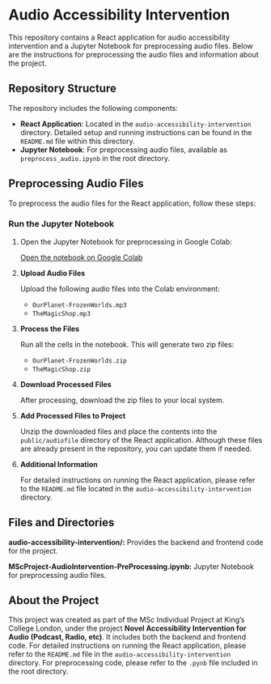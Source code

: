 # Audio Accessibility Intervention

This repository contains a React application for audio accessibility intervention and a Jupyter Notebook for preprocessing audio files. Below are the instructions for preprocessing the audio files and information about the project.

## Repository Structure

The repository includes the following components:

- **React Application**: Located in the `audio-accessibility-intervention` directory. Detailed setup and running instructions can be found in the `README.md` file within this directory.
- **Jupyter Notebook**: For preprocessing audio files, available as `preprocess_audio.ipynb` in the root directory.

## Preprocessing Audio Files

To preprocess the audio files for the React application, follow these steps:

### **Run the Jupyter Notebook**

1. Open the Jupyter Notebook for preprocessing in Google Colab:

   [Open the notebook on Google Colab](https://colab.research.google.com/github/your-username/audio-accessibility-intervention/blob/main/preprocess_audio.ipynb)

2. **Upload Audio Files**

   Upload the following audio files into the Colab environment:
   - `OurPlanet-FrozenWorlds.mp3`
   - `TheMagicShop.mp3`

3. **Process the Files**

   Run all the cells in the notebook. This will generate two zip files:
   - `OurPlanet-FrozenWorlds.zip`
   - `TheMagicShop.zip`

4. **Download Processed Files**

   After processing, download the zip files to your local system.

5. **Add Processed Files to Project**

   Unzip the downloaded files and place the contents into the `public/audiofile` directory of the React application. Although these files are already present in the repository, you can update them if needed.

6. **Additional Information**

   For detailed instructions on running the React application, please refer to the `README.md` file located in the `audio-accessibility-intervention` directory.

## Files and Directories

**audio-accessibility-intervention/:** Provides the backend and frontend code for the project.

**MScProject-AudioIntervention-PreProcessing.ipynb:** Jupyter Notebook for preprocessing audio files.

## About the Project

This project was created as part of the MSc Individual Project at King’s College London, under the project **Novel Accessibility Intervention for Audio (Podcast, Radio, etc)**. It includes both the backend and frontend code. For detailed instructions on running the React application, please refer to the `README.md` file in the `audio-accessibility-intervention` directory. For preprocessing code, please refer to the `.pynb` file included in the root directory.
